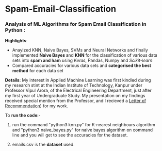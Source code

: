 # Spam-Email-Classification



### Analysis of ML Algorithms for Spam Email Classification in Python :
**Highlights**:
- Anaylzed KNN, Naive Bayes, SVMs and Neural Networks and finally implemented **Naive Bayes** and **KNN** for the classification of various data sets into **spam and ham** using *Keras*, Pandas, Numpy and *Scikit-learn*
- Compared accuracies for various data sets and **categorised the best method** for each data set

**Details:**
My interest in Applied Machine Learning was first kindled during my research stint at the Indian Institute of Technology, Kanpur under Professor Vipul Arora, of the Electrical Engineering Department, just after my first year of Undergraduate Study. My presentation on my findings received special mention from the Professor, and I recieved a [Letter of Recommendation](LOR_iitk.pdf)) for my work.

To **run the code**:-

1. run the command "python3 knn.py" for K-nearest neighbours algorithm and "python3 naive_bayes.py" for naive bayes algorithm on command line and you will get to see the accuracies for the dataset.

2. emails.csv is the **dataset** used.
